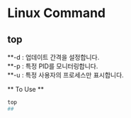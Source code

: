 Linux Command
=============

## top
**-d : 업데이트 간격을 설정합니다.  
**-p : 특정 PID를 모니터링합니다.  
**-u : 특정 사용자의 프로세스만 표시합니다.

** To Use **  
```bash  
top  
## 

